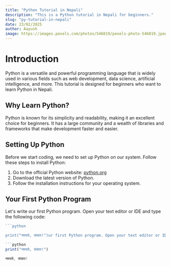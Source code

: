 ```yaml
---
title: "Python Tutorial in Nepali"
description: "This is a Python tutorial in Nepali for beginners."
slug: "py-tutorial-in-nepali"
date: 23/02/2025
author: Aayush
image: https://images.pexels.com/photos/546819/pexels-photo-546819.jpeg?auto=compress&cs=tinysrgb&w=1260&h=750&dpr=1
---
```


# Introduction

Python is a versatile and powerful programming language that is widely used in various fields such as web development, data science, artificial intelligence, and more. This tutorial is designed for beginners who want to learn Python in Nepali.

## Why Learn Python?

Python is known for its simplicity and readability, making it an excellent choice for beginners. It has a large community and a wealth of libraries and frameworks that make development faster and easier.

## Setting Up Python

Before we start coding, we need to set up Python on our system. Follow these steps to install Python:

1. Go to the official Python website: [python.org](https://www.python.org/)
2. Download the latest version of Python.
3. Follow the installation instructions for your operating system.

## Your First Python Program

Let's write our first Python program. Open your text editor or IDE and type the following code:
```js showLineNumbers
```python

print("नमस्ते, संसार!")ur first Python program. Open your text editor or IDE and type the following code:

```python
print("नमस्ते, संसार!")

नमस्ते, संसार!
